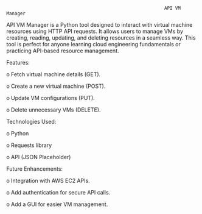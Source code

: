                                                               API VM Manager

API VM Manager is a Python tool designed to interact with virtual machine resources using HTTP API requests. It allows users to manage VMs by creating, reading, updating, and deleting resources in a seamless way. This tool is perfect for anyone learning cloud engineering fundamentals or practicing API-based resource management.


Features:

o	Fetch virtual machine details (GET).

o	Create a new virtual machine (POST).

o	Update VM configurations (PUT).

o	Delete unnecessary VMs (DELETE).



Technologies Used:

o	Python

o	Requests library

o	API (JSON Placeholder)



Future Enhancements:

o	Integration with AWS EC2 APIs.

o	Add authentication for secure API calls.

o	Add a GUI for easier VM management.


